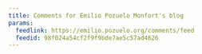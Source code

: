 ```yaml
---
title: Comments for Emilio Pozuelo Monfort's blog
params:
  feedlink: https://emilio.pozuelo.org/comments/feed
  feedid: 98f024a54cf2f9f9bde7ae5c57ad4626
---
```

